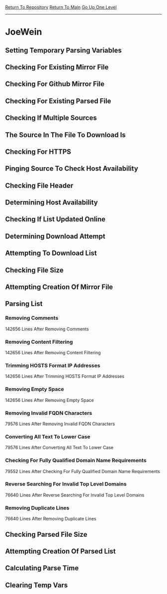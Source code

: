 [Return To Repository](https://github.com/deathbybandaid/piholeparser/)
[Return To Main](https://github.com/deathbybandaid/piholeparser/blob/master/RecentRunLogs/Mainlog.md)
[Go Up One Level](https://github.com/deathbybandaid/piholeparser/blob/master/RecentRunLogs/TopLevelScripts/30-Processing-External-Blacklists.md)
____________________________________
# JoeWein
## Setting Temporary Parsing Variables
## Checking For Existing Mirror File
## Checking For Github Mirror File
## Checking For Existing Parsed File
## Checking If Multiple Sources
## The Source In The File To Download Is
## Checking For HTTPS
## Pinging Source To Check Host Availability
## Checking File Header
## Determining Host Availability
## Checking If List Updated Online
## Determining Download Attempt
## Attempting To Download List
## Checking File Size
## Attempting Creation Of Mirror File
## Parsing List
### Removing Comments
142656 Lines After Removing Comments
### Removing Content Filtering
142656 Lines After Removing Content Filtering
### Trimming HOSTS Format IP Addresses
142656 Lines After Trimming HOSTS Format IP Addresses
### Removing Empty Space
142656 Lines After Removing Empty Space
### Removing Invalid FQDN Characters
79576 Lines After Removing Invalid FQDN Characters
### Converting All Text To Lower Case
79576 Lines After Converting All Text To Lower Case
### Checking For Fully Qualified Domain Name Requirements
79552 Lines After Checking For Fully Qualified Domain Name Requirements
### Reverse Searching For Invalid Top Level Domains
76640 Lines After Reverse Searching For Invalid Top Level Domains
### Removing Duplicate Lines
76640 Lines After Removing Duplicate Lines
## Checking Parsed File Size
## Attempting Creation Of Parsed List
## Calculating Parse Time
## Clearing Temp Vars
